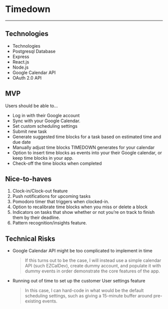 # Timedown
---

## Technologies
- Technologies
- Postgresql Database
- Express
- React.js
- Node.js
- Google Calendar API
- OAuth 2.0 API

## MVP
Users should be able to...
- Log in with their Google account
- Sync with your Google Calendar.
- Set custom scheduling settings
- Submit new task
- Generate suggested time blocks for a task based on estimated time and due date
- Manually adjust time blocks TIMEDOWN generates for your calendar
- Option to insert time blocks as events into your their Google calendar, or keep time blocks in your app.
- Check-off the time blocks when completed

## Nice-to-haves
1. Clock-in/Clock-out feature
2. Push notifications for upcoming tasks
3. Pomodoro timer that triggers when clocked-in.
4. Option to recalibrate time blocks when you miss or delete a block
5. Indicators on tasks that show whether or not you’re on track to finish them by their deadline.
6. Pattern recognition/insights feature.

## Technical Risks
- Google Calendar API might be too complicated to implement in time
    > If this turns out to be the case, I will instead use a simple calendar API (such EZCalDev), create dummy account, and populate it with dummy events in order demonstrate the core features of the app.
- Running out of time to set up the customer User settings feature
    > In this case, I can hard-code in what would be the default scheduling settings, such as giving a 15-minute buffer around pre-existing events.
